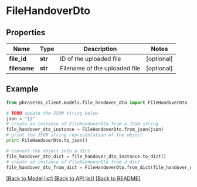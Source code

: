 # FileHandoverDto

## Properties

| Name         | Type    | Description                   | Notes      |
| ------------ | ------- | ----------------------------- | ---------- |
| **file_id**  | **str** | ID of the uploaded file       | [optional] |
| **filename** | **str** | Filename of the uploaded file | [optional] |

## Example

```python
from phrasetms_client.models.file_handover_dto import FileHandoverDto

# TODO update the JSON string below
json = "{}"
# create an instance of FileHandoverDto from a JSON string
file_handover_dto_instance = FileHandoverDto.from_json(json)
# print the JSON string representation of the object
print FileHandoverDto.to_json()

# convert the object into a dict
file_handover_dto_dict = file_handover_dto_instance.to_dict()
# create an instance of FileHandoverDto from a dict
file_handover_dto_from_dict = FileHandoverDto.from_dict(file_handover_dto_dict)
```

[[Back to Model list]](../README.md#documentation-for-models) [[Back to API list]](../README.md#documentation-for-api-endpoints) [[Back to README]](../README.md)
